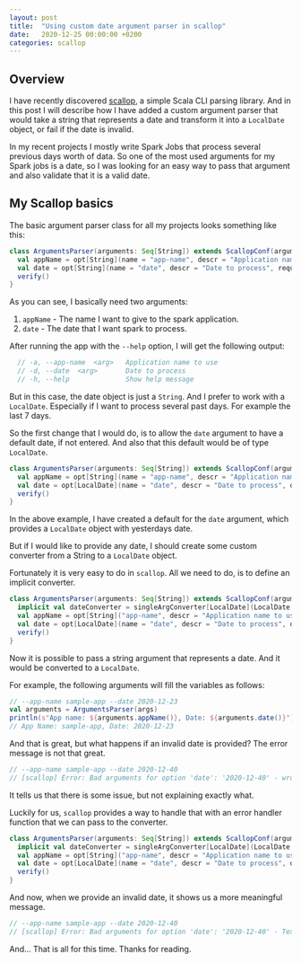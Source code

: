 ```yaml
---
layout: post
title:  "Using custom date argument parser in scallop"
date:   2020-12-25 00:00:00 +0200
categories: scallop
---
```

## Overview
I have recently discovered [scallop](https://github.com/scallop/scallop), a simple Scala CLI parsing library.
And in this post I will describe how I have added a custom argument parser that would take a string that represents
a date and transform it into a `LocalDate` object, or fail if the date is invalid.

In my recent projects I mostly write Spark Jobs that process several previous days worth of data.
So one of the most used arguments for my Spark jobs is a date, so I was looking for an easy way
to pass that argument and also validate that it is a valid date.

## My Scallop basics
The basic argument parser class for all my projects looks something like this:
```scala
class ArgumentsParser(arguments: Seq[String]) extends ScallopConf(arguments) {
  val appName = opt[String](name = "app-name", descr = "Application name to use", required = true)
  val date = opt[String](name = "date", descr = "Date to process", required = true)
  verify()
}
```
As you can see, I basically need two arguments:
1. `appName` - The name I want to give to the spark application.
2. `date` - The date that I want spark to process.

After running the app with the `--help` option, I will get the following output:
```scala
  // -a, --app-name  <arg>   Application name to use
  // -d, --date  <arg>       Date to process
  // -h, --help              Show help message
```

But in this case, the date object is just a `String`. And I prefer to work with a `LocalDate`.
Especially if I want to process several past days. For example the last 7 days.

So the first change that I would do, is to allow the `date` argument to have a default date, if not entered.
And also that this default would be of type `LocalDate`.
```scala
class ArgumentsParser(arguments: Seq[String]) extends ScallopConf(arguments) {
  val appName = opt[String](name = "app-name", descr = "Application name to use", required = true)
  val date = opt[LocalDate](name = "date", descr = "Date to process", default = Some(LocalDate.now().minusDays(1)))
  verify()
}
```
In the above example, I have created a default for the `date` argument, which provides a `LocalDate` object
with yesterdays date.

But if I would like to provide any date, I should create some custom converter from a String to a `LocalDate` object.

Fortunately it is very easy to do in `scallop`. All we need to do, is to define an implicit converter.
```scala
class ArgumentsParser(arguments: Seq[String]) extends ScallopConf(arguments) {
  implicit val dateConverter = singleArgConverter[LocalDate](LocalDate.parse)
  val appName = opt[String]("app-name", descr = "Application name to use", required = true)
  val date = opt[LocalDate](name = "date", descr = "Date to process", default = Some(LocalDate.now().minusDays(1)))
  verify()
}
```
Now it is possible to pass a string argument that represents a date. And it would be converted to a `LocalDate`.

For example, the following arguments will fill the variables as follows:
```scala
// --app-name sample-app --date 2020-12-23
val arguments = ArgumentsParser(args)
println(s"App name: ${arguments.appName()}, Date: ${arguments.date()}")
// App Name: sample-app, Date: 2020-12-23
```
And that is great, but what happens if an invalid date is provided? The error message is not that great.
```scala
// --app-name sample-app --date 2020-12-40
// [scallop] Error: Bad arguments for option 'date': '2020-12-40' - wrong arguments format
```
It tells us that there is some issue, but not explaining exactly what.

Luckily for us, `scallop` provides a way to handle that with an error handler function that we can pass to
the converter.

```scala
class ArgumentsParser(arguments: Seq[String]) extends ScallopConf(arguments) {
  implicit val dateConverter = singleArgConverter[LocalDate](LocalDate.parse, error => Left(error.getMessage))
  val appName = opt[String]("app-name", descr = "Application name to use", required = true)
  val date = opt[LocalDate](name = "date", descr = "Date to process", default = Some(LocalDate.now().minusDays(1)))
  verify()
}
```
And now, when we provide an invalid date, it shows us a more meaningful message.
```scala
// --app-name sample-app --date 2020-12-40
// [scallop] Error: Bad arguments for option 'date': '2020-12-40' - Text '2020-12-40' could not be parsed: Invalid value for DayOfMonth (valid values 1 - 28/31): 40
```

And... That is all for this time. Thanks for reading.
